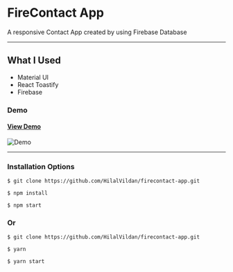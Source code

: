 # FireContact App

A responsive Contact App created by using Firebase Database

<hr />

## What I Used

- Material UI
- React Toastify
- Firebase

### Demo

#### [View Demo](https://firecontactapp-proj.netlify.app/)

![Demo](./src/assets/firecontact_1.gif)

<hr />

### Installation Options

```
$ git clone https://github.com/HilalVildan/firecontact-app.git
```

```
$ npm install
```

```
$ npm start
```

### Or

```
$ git clone https://github.com/HilalVildan/firecontact-app.git
```

```
$ yarn
```

```
$ yarn start
```
